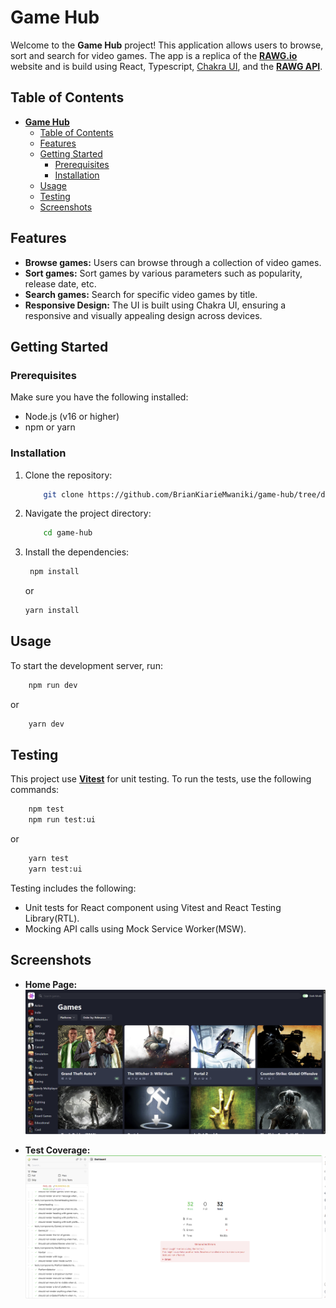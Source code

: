 # **Game Hub**

Welcome to the **Game Hub** project! This application allows users to browse, sort and search for video games. The app is a replica of the **[RAWG.io](https://rawg.io)** website and is build using React, Typescript, [Chakra UI](https://v2.chakra-ui.com/), and the **[RAWG API](<https://api.rawg.io/docs/>)**.

## Table of Contents

- [**Game Hub**](#game-hub)
  - [Table of Contents](#table-of-contents)
  - [Features](#features)
  - [Getting Started](#getting-started)
    - [Prerequisites](#prerequisites)
    - [Installation](#installation)
  - [Usage](#usage)
  - [Testing](#testing)
  - [Screenshots](#screenshots)

## Features

- **Browse games:** Users can browse through a collection of video games.
- **Sort games:** Sort games by various parameters such as popularity, release date, etc.
- **Search games:** Search for specific video games by title.
- **Responsive Design:** The UI is built using Chakra UI, ensuring a responsive and visually appealing design across devices.

## Getting Started

### Prerequisites

Make sure you have the following installed:

- Node.js (v16 or higher)
- npm or yarn

### Installation

1. Clone the repository:

    ```bash
        git clone https://github.com/BrianKiarieMwaniki/game-hub/tree/develop
    ```

2. Navigate the project directory:

    ```bash
        cd game-hub
    ```

3. Install the dependencies:

   ```bash
    npm install
   ```

   or

   ```bash
   yarn install
   ```

## Usage

To start the development server, run:

```bash
    npm run dev
```

or

```bash
    yarn dev
```

## Testing

This project use **[Vitest](https://vitest.dev/)** for unit testing. To run the tests, use the following commands:

```bash
    npm test
    npm run test:ui
```

or

```bash
    yarn test
    yarn test:ui
```

Testing includes the following:

- Unit tests for React component using Vitest and React Testing Library(RTL).
- Mocking API calls using Mock Service Worker(MSW).

## Screenshots

- **Home Page:**
  ![Home Page](screenshots/game-hub-home-page.png)

- **Test Coverage:**
   ![Test Coverage](screenshots/game-hub-test-coverage.png)
